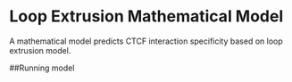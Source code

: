 # Loop Extrusion Mathematical Model
A mathematical model predicts CTCF interaction specificity based on loop extrusion model.

##Running model

